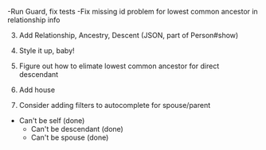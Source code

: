 -Run Guard, fix tests
-Fix missing id problem for lowest common ancestor in relationship info


3. Add Relationship, Ancestry, Descent (JSON, part of Person#show)
4. Style it up, baby!
4. Figure out how to elimate lowest common ancestor for direct descendant
5. Add house

6. Consider adding filters to autocomplete for spouse/parent
- Can't be self (done)
  - Can't be descendant (done)
  - Can't be spouse (done)

